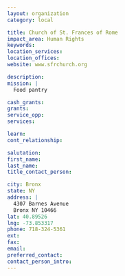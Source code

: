 ```yaml
---
layout: organization
category: local

title: Church of St. Frances of Rome
impact_area: Human Rights
keywords: 
location_services: 
location_offices: 
website: www.sfrchurch.org

description: 
mission: |
  Food pantry

cash_grants: 
grants: 
service_opp: 
services: 

learn: 
cont_relationship: 

salutation: 
first_name: 
last_name: 
title_contact_person: 

city: Bronx
state: NY
address: |
  4307 Barnes Avenue     
  Bronx NY 10466
lat: 40.89526
lng: -73.853317
phone: 718-324-5361
ext: 
fax: 
email: 
preferred_contact: 
contact_person_intro: 
---
```

